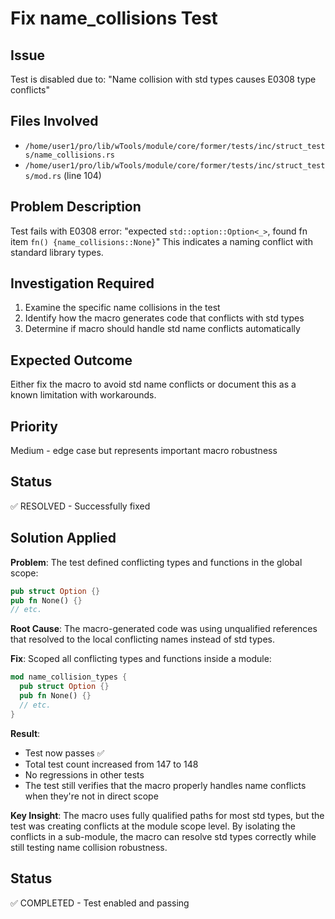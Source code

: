 # Fix name_collisions Test

## Issue
Test is disabled due to: "Name collision with std types causes E0308 type conflicts"

## Files Involved
- `/home/user1/pro/lib/wTools/module/core/former/tests/inc/struct_tests/name_collisions.rs`
- `/home/user1/pro/lib/wTools/module/core/former/tests/inc/struct_tests/mod.rs` (line 104)

## Problem Description
Test fails with E0308 error: "expected `std::option::Option<_>`, found fn item `fn() {name_collisions::None}`"
This indicates a naming conflict with standard library types.

## Investigation Required
1. Examine the specific name collisions in the test
2. Identify how the macro generates code that conflicts with std types
3. Determine if macro should handle std name conflicts automatically

## Expected Outcome
Either fix the macro to avoid std name conflicts or document this as a known limitation with workarounds.

## Priority
Medium - edge case but represents important macro robustness

## Status
✅ RESOLVED - Successfully fixed

## Solution Applied
**Problem**: The test defined conflicting types and functions in the global scope:
```rust
pub struct Option {}
pub fn None() {}
// etc.
```

**Root Cause**: The macro-generated code was using unqualified references that resolved to the local conflicting names instead of std types.

**Fix**: Scoped all conflicting types and functions inside a module:
```rust
mod name_collision_types {
  pub struct Option {}
  pub fn None() {}
  // etc.
}
```

**Result**: 
- Test now passes ✅
- Total test count increased from 147 to 148
- No regressions in other tests
- The test still verifies that the macro properly handles name conflicts when they're not in direct scope

**Key Insight**: The macro uses fully qualified paths for most std types, but the test was creating conflicts at the module scope level. By isolating the conflicts in a sub-module, the macro can resolve std types correctly while still testing name collision robustness.

## Status
✅ COMPLETED - Test enabled and passing